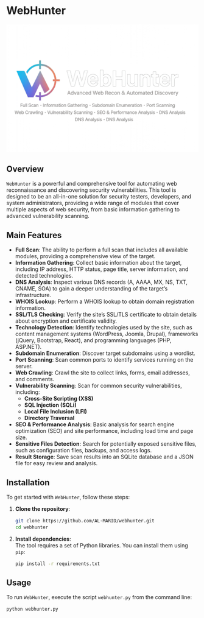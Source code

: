 # WebHunter
![WebHunter](file_00000000f24c624390b83fee6b6160ae.png)
## Overview

`WebHunter` is a powerful and comprehensive tool for automating web reconnaissance and discovering security vulnerabilities. This tool is designed to be an all-in-one solution for security testers, developers, and system administrators, providing a wide range of modules that cover multiple aspects of web security, from basic information gathering to advanced vulnerability scanning.

## Main Features

* **Full Scan**: The ability to perform a full scan that includes all available modules, providing a comprehensive view of the target.
* **Information Gathering**: Collect basic information about the target, including IP address, HTTP status, page title, server information, and detected technologies.
* **DNS Analysis**: Inspect various DNS records (A, AAAA, MX, NS, TXT, CNAME, SOA) to gain a deeper understanding of the target’s infrastructure.
* **WHOIS Lookup**: Perform a WHOIS lookup to obtain domain registration information.
* **SSL/TLS Checking**: Verify the site’s SSL/TLS certificate to obtain details about encryption and certificate validity.
* **Technology Detection**: Identify technologies used by the site, such as content management systems (WordPress, Joomla, Drupal), frameworks (jQuery, Bootstrap, React), and programming languages (PHP, ASP.NET).
* **Subdomain Enumeration**: Discover target subdomains using a wordlist.
* **Port Scanning**: Scan common ports to identify services running on the server.
* **Web Crawling**: Crawl the site to collect links, forms, email addresses, and comments.
* **Vulnerability Scanning**: Scan for common security vulnerabilities, including:
  * **Cross-Site Scripting (XSS)**
  * **SQL Injection (SQLi)**
  * **Local File Inclusion (LFI)**
  * **Directory Traversal**
* **SEO & Performance Analysis**: Basic analysis for search engine optimization (SEO) and site performance, including load time and page size.
* **Sensitive Files Detection**: Search for potentially exposed sensitive files, such as configuration files, backups, and access logs.
* **Result Storage**: Save scan results into an SQLite database and a JSON file for easy review and analysis.

## Installation

To get started with `WebHunter`, follow these steps:

1. **Clone the repository**:
    ```bash
    git clone https://github.com/AL-MARID/webhunter.git
    cd webhunter
    ```

2. **Install dependencies**:  
    The tool requires a set of Python libraries. You can install them using `pip`:
    ```bash
    pip install -r requirements.txt
    ```

## Usage

To run `WebHunter`, execute the script `webhunter.py` from the command line:

```bash
python webhunter.py
 ```

